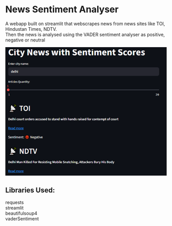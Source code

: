 # News Sentiment Analyser
A webapp built on streamlit that webscrapes news from news sites like TOI, Hindustan Times, NDTV.   
Then the news is analysed using the VADER sentiment analyser as positive, negative or neutral  

[![preview](assets/image.png)](https://sentiment-hyper-local-news-analyzer.streamlit.app)


## Libraries Used:
requests  
streamlit  
beautifulsoup4  
vaderSentiment

